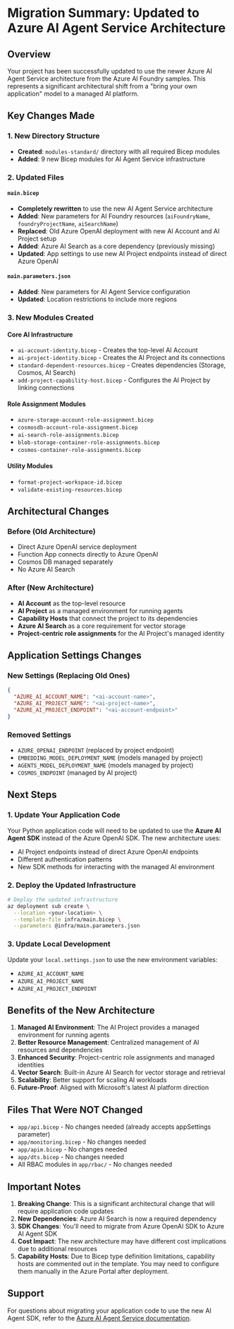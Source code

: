 # Migration Summary: Updated to Azure AI Agent Service Architecture

## Overview
Your project has been successfully updated to use the newer Azure AI Agent Service architecture from the Azure AI Foundry samples. This represents a significant architectural shift from a "bring your own application" model to a managed AI platform.

## Key Changes Made

### 1. New Directory Structure
- **Created**: `modules-standard/` directory with all required Bicep modules
- **Added**: 9 new Bicep modules for AI Agent Service infrastructure

### 2. Updated Files

#### `main.bicep`
- **Completely rewritten** to use the new AI Agent Service architecture
- **Added**: New parameters for AI Foundry resources (`aiFoundryName`, `foundryProjectName`, `aiSearchName`)
- **Replaced**: Old Azure OpenAI deployment with new AI Account and AI Project setup
- **Added**: Azure AI Search as a core dependency (previously missing)
- **Updated**: App settings to use new AI Project endpoints instead of direct Azure OpenAI

#### `main.parameters.json`
- **Added**: New parameters for AI Agent Service configuration
- **Updated**: Location restrictions to include more regions

### 3. New Modules Created

#### Core AI Infrastructure
- `ai-account-identity.bicep` - Creates the top-level AI Account
- `ai-project-identity.bicep` - Creates the AI Project and its connections
- `standard-dependent-resources.bicep` - Creates dependencies (Storage, Cosmos, AI Search)
- `add-project-capability-host.bicep` - Configures the AI Project by linking connections

#### Role Assignment Modules
- `azure-storage-account-role-assignment.bicep`
- `cosmosdb-account-role-assignment.bicep`
- `ai-search-role-assignments.bicep`
- `blob-storage-container-role-assignments.bicep`
- `cosmos-container-role-assignments.bicep`

#### Utility Modules
- `format-project-workspace-id.bicep`
- `validate-existing-resources.bicep`

## Architectural Changes

### Before (Old Architecture)
- Direct Azure OpenAI service deployment
- Function App connects directly to Azure OpenAI
- Cosmos DB managed separately
- No Azure AI Search

### After (New Architecture)
- **AI Account** as the top-level resource
- **AI Project** as a managed environment for running agents
- **Capability Hosts** that connect the project to its dependencies
- **Azure AI Search** as a core requirement for vector storage
- **Project-centric role assignments** for the AI Project's managed identity

## Application Settings Changes

### New Settings (Replacing Old Ones)
```json
{
  "AZURE_AI_ACCOUNT_NAME": "<ai-account-name>",
  "AZURE_AI_PROJECT_NAME": "<ai-project-name>", 
  "AZURE_AI_PROJECT_ENDPOINT": "<ai-account-endpoint>"
}
```

### Removed Settings
- `AZURE_OPENAI_ENDPOINT` (replaced by project endpoint)
- `EMBEDDING_MODEL_DEPLOYMENT_NAME` (models managed by project)
- `AGENTS_MODEL_DEPLOYMENT_NAME` (models managed by project)
- `COSMOS_ENDPOINT` (managed by AI project)

## Next Steps

### 1. Update Your Application Code
Your Python application code will need to be updated to use the **Azure AI Agent SDK** instead of the Azure OpenAI SDK. The new architecture uses:
- AI Project endpoints instead of direct Azure OpenAI endpoints
- Different authentication patterns
- New SDK methods for interacting with the managed AI environment

### 2. Deploy the Updated Infrastructure
```bash
# Deploy the updated infrastructure
az deployment sub create \
  --location <your-location> \
  --template-file infra/main.bicep \
  --parameters @infra/main.parameters.json
```

### 3. Update Local Development
Update your `local.settings.json` to use the new environment variables:
- `AZURE_AI_ACCOUNT_NAME`
- `AZURE_AI_PROJECT_NAME`
- `AZURE_AI_PROJECT_ENDPOINT`

## Benefits of the New Architecture

1. **Managed AI Environment**: The AI Project provides a managed environment for running agents
2. **Better Resource Management**: Centralized management of AI resources and dependencies
3. **Enhanced Security**: Project-centric role assignments and managed identities
4. **Vector Search**: Built-in Azure AI Search for vector storage and retrieval
5. **Scalability**: Better support for scaling AI workloads
6. **Future-Proof**: Aligned with Microsoft's latest AI platform direction

## Files That Were NOT Changed
- `app/api.bicep` - No changes needed (already accepts appSettings parameter)
- `app/monitoring.bicep` - No changes needed
- `app/apim.bicep` - No changes needed
- `app/dts.bicep` - No changes needed
- All RBAC modules in `app/rbac/` - No changes needed

## Important Notes

1. **Breaking Change**: This is a significant architectural change that will require application code updates
2. **New Dependencies**: Azure AI Search is now a required dependency
3. **SDK Changes**: You'll need to migrate from Azure OpenAI SDK to Azure AI Agent SDK
4. **Cost Impact**: The new architecture may have different cost implications due to additional resources
5. **Capability Hosts**: Due to Bicep type definition limitations, capability hosts are commented out in the template. You may need to configure them manually in the Azure Portal after deployment.

## Support
For questions about migrating your application code to use the new AI Agent SDK, refer to the [Azure AI Agent Service documentation](https://docs.microsoft.com/azure/ai-services/ai-agent-service/).
